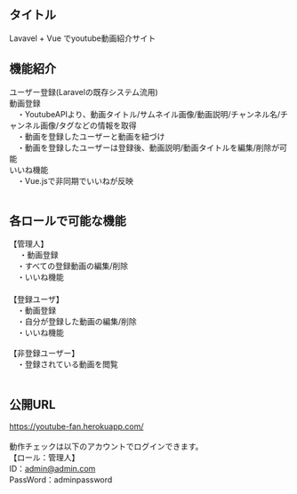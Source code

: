 ## タイトル
Lavavel + Vue でyoutube動画紹介サイト

## 機能紹介
ユーザー登録(Laravelの既存システム流用)<br>
動画登録<br>
　・YoutubeAPIより、動画タイトル/サムネイル画像/動画説明/チャンネル名/チャンネル画像/タグなどの情報を取得<br>
　・動画を登録したユーザーと動画を紐づけ<br>
　・動画を登録したユーザーは登録後、動画説明/動画タイトルを編集/削除が可能<br>
いいね機能<br>
　・Vue.jsで非同期でいいねが反映<br>
 <br>
## 各ロールで可能な機能<br>
 【管理人】<br>
　 ・動画登録<br>
 　・すべての登録動画の編集/削除<br>
 　・いいね機能<br>
 　<br>
 【登録ユーザ】<br>
　・動画登録<br>
　・自分が登録した動画の編集/削除<br>
　・いいね機能<br>
<br>
【非登録ユーザー】<br>
　・登録されている動画を閲覧<br>
 <br>
## 公開URL
https://youtube-fan.herokuapp.com/<br>
<br>
動作チェックは以下のアカウントでログインできます。<br>
【ロール：管理人】<br>
ID：admin@admin.com<br>
PassWord：adminpassword<br>
